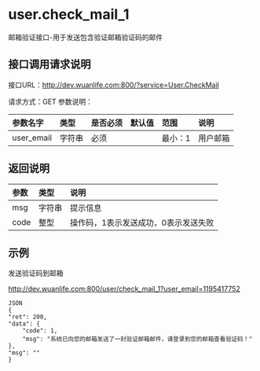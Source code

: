 # user.check_mail_1
邮箱验证接口-用于发送包含验证邮箱验证码的邮件

## 接口调用请求说明

接口URL：http://dev.wuanlife.com:800/?service=User.CheckMail

请求方式：GET
参数说明：

|参数名字  |  类型  |是否必须|    默认值    |范围  |      说明|
|:--|:--|:--|:--|:--|:--|
|user_email    |   字符串| 必须     |        |   最小：1 |   用户邮箱|


## 返回说明
|参数|类型|说明|
|:--|:--|:--|
|msg       |      字符串 |提示信息|
|code       |     整型|   操作码，1表示发送成功，0表示发送失败|

## 示例

发送验证码到邮箱

http://dev.wuanlife.com:800/user/check_mail_1?user_email=1195417752

    JSON
    {
    "ret": 200,
    "data": {
        "code": 1,
        "msg": "系统已向您的邮箱发送了一封验证邮箱邮件，请登录到您的邮箱查看验证码！"
    },
    "msg": ""
    }
